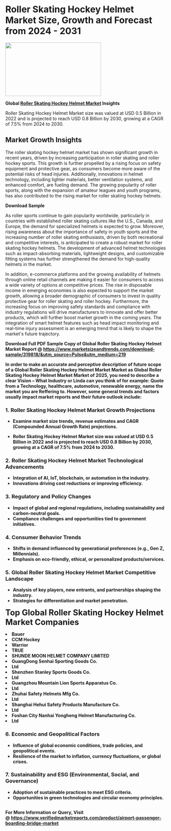 <H1>Roller Skating Hockey Helmet Market Size, Growth and Forecast from 2024 - 2031</H1><img class="aligncenter size-medium wp-image-584254" src="https://thirdeyenews.in/wp-content/uploads/2024/09/Global-Market-Research-300x168.jpeg" alt="" width="300" height="168" /><p><strong>Global&nbsp;<a href="https://www.marketsizeandtrends.com/download-sample/319818/&amp;utm_source=Pulse&amp;utm_medium=219">Roller Skating Hockey Helmet Market</a> Insights</strong></p><p>Roller Skating Hockey Helmet Market size was valued at USD 0.5 Billion in 2022 and is projected to reach USD 0.8 Billion by 2030, growing at a CAGR of 7.5% from 2024 to 2030.</p><p><h2>Market Growth Insights</h2> <p>The roller skating hockey helmet market has shown significant growth in recent years, driven by increasing participation in roller skating and roller hockey sports. This growth is further propelled by a rising focus on safety equipment and protective gear, as consumers become more aware of the potential risks of head injuries. Additionally, innovations in helmet technology, including lighter materials, better ventilation systems, and enhanced comfort, are fueling demand. The growing popularity of roller sports, along with the expansion of amateur leagues and youth programs, has also contributed to the rising market for roller skating hockey helmets.</p> <p><strong>Download Sample</strong></p> <p>As roller sports continue to gain popularity worldwide, particularly in countries with established roller skating cultures like the U.S., Canada, and Europe, the demand for specialized helmets is expected to grow. Moreover, rising awareness about the importance of safety in youth sports and the increasing number of roller skating enthusiasts, driven by both recreational and competitive interests, is anticipated to create a robust market for roller skating hockey helmets. The development of advanced helmet technologies such as impact-absorbing materials, lightweight designs, and customizable fitting systems has further strengthened the demand for high-quality helmets in the market.</p> <p>In addition, e-commerce platforms and the growing availability of helmets through online retail channels are making it easier for consumers to access a wide variety of options at competitive prices. The rise in disposable income in emerging economies is also expected to support the market growth, allowing a broader demographic of consumers to invest in quality protective gear for roller skating and roller hockey. Furthermore, the increasing focus on improving safety standards and compliance with industry regulations will drive manufacturers to innovate and offer better products, which will further boost market growth in the coming years. The integration of smart helmet features such as head impact monitoring and real-time injury assessment is an emerging trend that is likely to shape the market's future trajectory.</p> <p><strong></p><p><span class=""><strong>Download Full PDF Sample Copy of Global Roller Skating Hockey Helmet Market Report</strong> @ <a href="https://www.marketsizeandtrends.com/download-sample/319818/&amp;utm_source=Pulse&amp;utm_medium=219" target="_blank">https://www.marketsizeandtrends.com/download-sample/319818/&amp;utm_source=Pulse&amp;utm_medium=219</a></span></p><p>In order to make an accurate and perceptive description of future scope of a Global&nbsp;Roller Skating Hockey Helmet Market Market as Global&nbsp;Roller Skating Hockey Helmet Market Market of 2025, you need to describe a clear Vision &ndash; What Industry or Linda can you think of for example: Quote from a Technology, healthcare, automotive, renewable energy, name the market you are Reffering to. However, some general trends and factors usually impact market reports and their future outlook include:</p><h3>1.&nbsp;<strong>Roller Skating Hockey Helmet Market Growth Projections</strong></h3><ul><li>Examine market size trends, revenue estimates and CAGR (Compounded Annual Growth Rate) projections.</li><li><p>Roller Skating Hockey Helmet Market size was valued at USD 0.5 Billion in 2022 and is projected to reach USD 0.8 Billion by 2030, growing at a CAGR of 7.5% from 2024 to 2030.</p></li></ul><h3>2.&nbsp;<strong>Roller Skating Hockey Helmet Market Technological Advancements</strong></h3><ul><li>Integration of AI, IoT, blockchain, or automation in the industry.</li><li>Innovations driving cost reductions or improving efficiency.</li></ul><h3>3.&nbsp;<strong>Regulatory and Policy Changes</strong></h3><ul><li>Impact of global and regional regulations, including sustainability and carbon-neutral goals.</li><li>Compliance challenges and opportunities tied to government initiatives.</li></ul><h3>4.&nbsp;<strong>Consumer Behavior Trends</strong></h3><ul><li>Shifts in demand influenced by generational preferences (e.g., Gen Z, Millennials).</li><li>Emphasis on eco-friendly, ethical, or personalized products/services.</li></ul><h3>5.&nbsp;<strong>Global Roller Skating Hockey Helmet Market Competitive Landscape</strong></h3><ul><li>Analysis of key players, new entrants, and partnerships shaping the industry.</li><li>Strategies for differentiation and market penetration.</li></ul><p data-pm-slice="1 1 []"><span style="color: inherit; font-family: inherit; font-size: 25px;">Top Global Roller Skating Hockey Helmet Market Companies</span></p><div class="" data-test-id=""><p><li>Bauer</li><li> CCM Hockey</li><li> Warrior</li><li> TRUE</li><li> SHUNDE MOON HELMET COMPANY LIMITED</li><li> GuangDong Senhai Sporting Goods Co.</li><li> Ltd</li><li> Shenzhen Stanley Sports Goods Co.</li><li> Ltd</li><li> Guangzhou Mountain Lion Sports Apparatus Co.</li><li>Ltd</li><li> Zhuhai Safety Helmets Mfg Co.</li><li> Ltd</li><li> Shanghai Hehui Safety Products Manufacture Co.</li><li> Ltd</li><li> Foshan City Nanhai Yongheng Helmet Manufacturing Co.</li><li> Ltd</li></p></div><h3>6.&nbsp;<strong>Economic and Geopolitical Factors</strong></h3><ul><li>Influence of global economic conditions, trade policies, and geopolitical events.</li><li>Resilience of the market to inflation, currency fluctuations, or global crises.</li></ul><h3>7.&nbsp;<strong>Sustainability and ESG (Environmental, Social, and Governance)</strong></h3><ul><li>Adoption of sustainable practices to meet ESG criteria.</li><li>Opportunities in green technologies and circular economy principles.</li></ul><h2><strong style="font-size: 14px;">For More Information or Query, Visit @&nbsp;</strong><a style="background-color: #ffffff; font-size: 14px;" href="https://www.marketsizeandtrends.com/report/roller-skating-hockey-helmet-market/" target="_blank">https://www.verifiedmarketreports.com/product/airport-passenger-boarding-bridge-market</a></h2>
